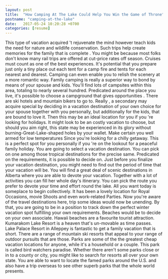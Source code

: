```yaml
---
layout: post
title:  "How Camping At The Lake Could Help You Win the Game of Throne"
postname: "camping-at-the-lake"
date:   2017-05-24 10:20:28 +0700
categories: [resume]
---
```

This type of vacation acquired 't rejuvenate the mind however teach kids the need for nature and wildlife conservation. Such trips help create memories for the family that is complete . You might be because most folks don't know many rail trips are offered at cut-price rates off season. Cruises must count as one of the best experiences. It's potential that you prepare just only a tiny place out each tent for a camp fire and tents for each nearest and dearest. Camping can even enable you to relish the scenery at a more romantic way. Family camping is really a superior way to bond by means of your spouse and kids. You'll find lots of campsites within this area, totaling to nearly several hundred. Predicated around the place you live, it's possible to choose a campground that gives opportunities . There are ski hotels and mountain bikers to go to. Really , a secondary may acquire special by deciding in a vacation destination of your own choice for your spouse together with you personally, but additionally for the kids, that are bound to love it. Then this may be an ideal location for you if you 're looking for holidays. It might look to be an costly vacation to choose, but should you aim right, this state may be experienced in its glory without burning-Great-Lake-shaped holes by your wallet. Make certain you well armed for low temperatures Since you're looking for a chilly getaway. This is a perfect spot for you personally if you 're on the lookout for a peaceful family holiday. You are going to select a vacation destination. You can pick on one among those tropical destinations for the precise same. Predicated on the requirements, it is possible to decide on. Just before you finalize your vacation destination, you might need to find out the period of time that your vacation will be. You will find a great deal of scenic destinations in Alberta where you are able to devote your vacation. Together with a lot of activities you can fill her whole day's itinerary. You can pick the route you prefer to devote your time and effort round the lake. All you want today is someplace to begin collectively. It has been a lovely location for Royal Occasions, movie Shoots and even work-related Parties. Now you're aware of the travel destinations here, trip some ideas would now be unending. By that, you are going to be in a position to track down the perfect winter vacation spot fulfilling your own requirements. Beaches would be to decide on your own associate. Hawaii beaches are a favourite tourist attraction. Kumarakom Lake Resort is a heaven that's un-movable as time passes. Lake Palace Resort in Alleppey is fantastic to get a family vacation that is short. There are a range of mountain ski resorts that appeal to your range of outdoor pursuits that are those. Parks are some of the the greatest cheap vacation locations for anyone, while it's a household or a couple. This park is called bird watchers paradise. Whether there aren't some parks close or in to a county or city, you might like to search for resorts all over your own state. You are able to want to locate the famed parks around the U.S. and also have a trip overseas to see other superb parks that the whole world presents.
